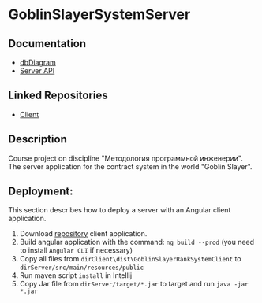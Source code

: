 # GoblinSlayerSystemServer

## Documentation
- [dbDiagram](https://dbdiagram.io/d)
- [Server API](https://app.swaggerhub.com/apis/ForsaiR/GoblinSlayerSystem/)

## Linked Repositories
- [Client](https://github.com/paulrozhkin/the-contract-system-web-client)

## Description

Course project on discipline "Методология программной инженерии".
The server application for the contract system in the world "Goblin Slayer".

## Deployment:
This section describes how to deploy a server with an Angular client application.

1. Download [repository](https://github.com/BlackIIIFOX/GoblinSlayerRankSystemClient) client application.
2. Build angular application with the command:
`ng build --prod` (you need to install `Angular CLI` if necessary)
3. Copy all files from `dirClient\dist\GoblinSlayerRankSystemClient` to `dirServer/src/main/resources/public`
4. Run maven script `install` in Intellij
5. Copy Jar file from `dirServer/target/*.jar` to target and
run `java -jar *.jar`
